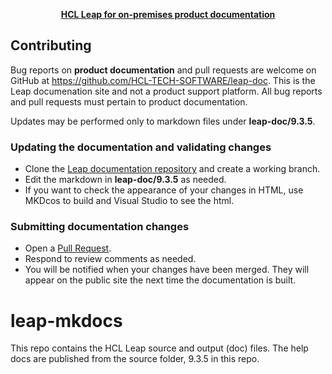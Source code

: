 <p align="center"><strong><a href="https://opensource.hcltechsw.com/leap-doc/"> HCL Leap for on-premises product documentation</a></strong></p>
</p>


## Contributing

Bug reports on **product documentation** and pull requests are welcome on GitHub at https://github.com/HCL-TECH-SOFTWARE/leap-doc. 
This is the Leap documenation site and not a product support platform. All bug reports and pull requests must pertain to product documentation. 

Updates may be performed only to markdown files under **leap-doc/9.3.5**.

### Updating the documentation and validating changes

- Clone the [Leap documentation repository](https://github.com/HCL-TECH-SOFTWARE/leap-doc) and create a working branch.
- Edit the markdown in **leap-doc/9.3.5** as needed.
- If you want to check the appearance of your changes in HTML, use MKDcos to build and Visual Studio to see the html.

### Submitting documentation changes

- Open a [Pull Request](https://github.com/HCL-TECH-SOFTWARE/leap-doc/pulls).
- Respond to review comments as needed.
- You will be notified when your changes have been merged. They will appear on the public site the next time the documentation is built.



# leap-mkdocs

This repo contains the HCL Leap source and output (doc) files. The help docs are published from the source folder, 9.3.5 in this repo.


